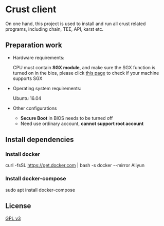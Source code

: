 # Crust client
On one hand, this project is used to install and run all crust related programs, including chain, TEE, API, karst etc.

## Preparation work
- Hardware requirements: 

  CPU must contain **SGX module**, and make sure the SGX function is turned on in the bios, please click [this page](https://github.com/crustio/crust/wiki/Check-TEE-supportive) to check if your machine supports SGX

- Operating system requirements:

  Ubuntu 16.04
  
- Other configurations

  - **Secure Boot** in BIOS needs to be turned off
  - Need use ordinary account, **cannot support root account**

## Install dependencies

### Install docker
curl -fsSL https://get.docker.com | bash -s docker --mirror Aliyun

### Install docker-compose
sudo apt install docker-compose

## License

[GPL v3](LICENSE)
